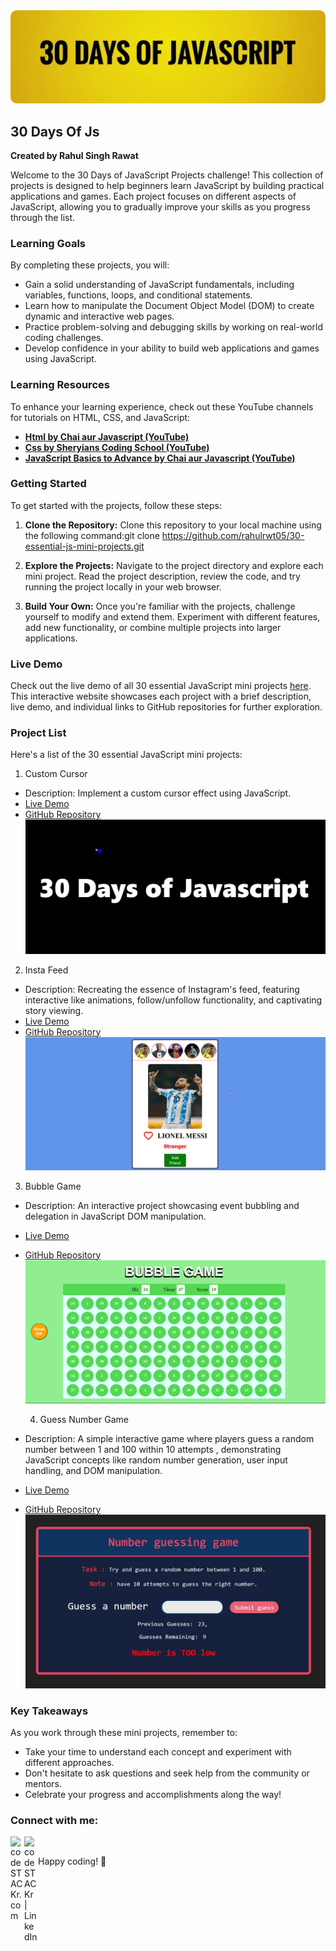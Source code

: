 <div align="center" style="border-radius: 10px; ">
  <img src="images/banner.jpg" alt="30 Days of JavaScript Banner" style="border-radius: 10px;">
</div>

## 30 Days Of Js

**Created by Rahul Singh Rawat**

Welcome to the 30 Days of JavaScript Projects challenge! This collection of projects is designed to help beginners learn JavaScript by building practical applications and games. Each project focuses on different aspects of JavaScript, allowing you to gradually improve your skills as you progress through the list.

### Learning Goals

By completing these projects, you will:

- Gain a solid understanding of JavaScript fundamentals, including variables, functions, loops, and conditional statements.
- Learn how to manipulate the Document Object Model (DOM) to create dynamic and interactive web pages.
- Practice problem-solving and debugging skills by working on real-world coding challenges.
- Develop confidence in your ability to build web applications and games using JavaScript.

### Learning Resources

To enhance your learning experience, check out these YouTube channels for tutorials on HTML, CSS, and JavaScript:

- **[Html by Chai aur Javascript (YouTube)](https://www.youtube.com/watch?v=XmLOwJHFHf0&list=PLu71SKxNbfoDBNF5s-WH6aLbthSEIMhMI&pp=iAQB)**
- **[Css by Sheryians Coding School (YouTube)](https://youtu.be/K1naz9wBwKU?feature=shared)**
- **[JavaScript Basics to Advance by Chai aur Javascript (YouTube)](https://www.youtube.com/watch?v=Hr5iLG7sUa0&list=PLu71SKxNbfoBuX3f4EOACle2y-tRC5Q37&pp=iAQB)**

### Getting Started

To get started with the projects, follow these steps:

1. **Clone the Repository:** Clone this repository to your local machine using the following command:git clone https://github.com/rahulrwt05/30-essential-js-mini-projects.git

2. **Explore the Projects:** Navigate to the project directory and explore each mini project. Read the project description, review the code, and try running the project locally in your web browser.

3. **Build Your Own:** Once you're familiar with the projects, challenge yourself to modify and extend them. Experiment with different features, add new functionality, or combine multiple projects into larger applications.

### Live Demo

Check out the live demo of all 30 essential JavaScript mini projects [here](https://your-website.com/projects). This interactive website showcases each project with a brief description, live demo, and individual links to GitHub repositories for further exploration.

### Project List

Here's a list of the 30 essential JavaScript mini projects:

1. Custom Cursor

- Description: Implement a custom cursor effect using JavaScript.
- [Live Demo](https://rahulrwt05.github.io/Custom-Cursor/)
- [GitHub Repository](https://github.com/rahulrwt05/Custom-Cursor)
  ![Custom Cursor Project](images/custom_cursor.jpg)

2. Insta Feed

- Description: Recreating the essence of Instagram's feed, featuring interactive like animations, follow/unfollow functionality, and captivating story viewing.
- [Live Demo](https://rahulrwt05.github.io/Insta_feed/)
- [GitHub Repository](https://github.com/rahulrwt05/Insta_feed)
  ![Insta Feed](images/insta_feed.png)

3. Bubble Game

- Description:  An interactive project showcasing event bubbling and delegation in JavaScript DOM manipulation.
- [Live Demo](https://rahulrwt05.github.io/Bubble-Game/)
- [GitHub Repository](https://github.com/rahulrwt05/Bubble-Game)
  ![Bubble Game](images/bubble_game.png)
  
  4. Guess Number Game

- Description: A simple interactive game where players guess a random number between 1 and 100 within 10 attempts , demonstrating JavaScript concepts like random number generation, user input handling, and DOM manipulation.
- [Live Demo](https://rahulrwt05.github.io/Bubble-Game/)
- [GitHub Repository](https://github.com/rahulrwt05/GuessNumberGame)
  ![Guess Number Game Project](images/guessno.jpg)


<!-- Add descriptions and links for the remaining projects -->

### Key Takeaways

As you work through these mini projects, remember to:

- Take your time to understand each concept and experiment with different approaches.
- Don't hesitate to ask questions and seek help from the community or mentors.
- Celebrate your progress and accomplishments along the way!

### Connect with me:

[<img align="left" alt="codeSTACKr.com" width="22px" src="https://img.icons8.com/?size=512&id=n9d0Hm43JCPK&format=png" />][website]
[<img align="left" alt="codeSTACKr | LinkedIn" width="22px" src="https://raw.githubusercontent.com/rahuldkjain/github-profile-readme-generator/master/src/images/icons/Social/linked-in-alt.svg" />][linkedin]

<br />

[website]: https://rahulrwt05.vercel.app/
[linkedin]: https://www.linkedin.com/in/rahulrwt05/

Happy coding! 🚀
